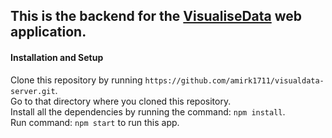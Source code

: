 ## This is the backend for the [VisualiseData](https://visualisedata.herokuapp.com/) web application.

#### Installation and Setup

Clone this repository by running `https://github.com/amirk1711/visualdata-server.git`.\
Go to that directory where you cloned this repository.\
Install all the dependencies by running the command: `npm install`.\
Run command: `npm start` to run this app.
